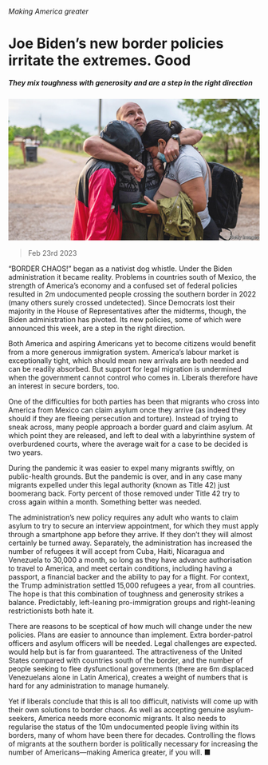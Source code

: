 ###### Making America greater

# Joe Biden’s new border policies irritate the extremes. Good 

##### They mix toughness with generosity and are a step in the right direction 

![image](images/20230225_LDP001.jpg) 

> Feb 23rd 2023 

“BORDER CHAOS!” began as a nativist dog whistle. Under the Biden administration it became reality. Problems in countries south of Mexico, the strength of America’s economy and a confused set of federal policies resulted in 2m undocumented people crossing the southern border in 2022 (many others surely crossed undetected). Since Democrats lost their majority in the House of Representatives after the midterms, though, the Biden administration has pivoted. Its new policies, some of which were announced this week, are a step in the right direction.

Both America and aspiring Americans yet to become citizens would benefit from a more generous immigration system. America’s labour market is exceptionally tight, which should mean new arrivals are both needed and can be readily absorbed. But support for legal migration is undermined when the government cannot control who comes in. Liberals therefore have an interest in secure borders, too.

One of the difficulties for both parties has been that migrants who cross into America from Mexico can claim asylum once they arrive (as indeed they should if they are fleeing persecution and torture). Instead of trying to sneak across, many people approach a border guard and claim asylum. At which point they are released, and left to deal with a labyrinthine system of overburdened courts, where the average wait for a case to be decided is two years.

During the pandemic it was easier to expel many migrants swiftly, on public-health grounds. But the pandemic is over, and in any case many migrants expelled under this legal authority (known as Title 42) just boomerang back. Forty percent of those removed under Title 42 try to cross again within a month. Something better was needed.

The administration’s new policy requires any adult who wants to claim asylum to try to secure an interview appointment, for which they must apply through a smartphone app before they arrive. If they don’t they will almost certainly be turned away. Separately, the administration has increased the number of refugees it will accept from Cuba, Haiti, Nicaragua and Venezuela to 30,000 a month, so long as they have advance authorisation to travel to America, and meet certain conditions, including having a passport, a financial backer and the ability to pay for a flight. For context, the Trump administration settled 15,000 refugees a year, from all countries. The hope is that this combination of toughness and generosity strikes a balance. Predictably, left-leaning pro-immigration groups and right-leaning restrictionists both hate it.

There are reasons to be sceptical of how much will change under the new policies. Plans are easier to announce than implement. Extra border-patrol officers and asylum officers will be needed. Legal challenges are expected.  would help but is far from guaranteed. The attractiveness of the United States compared with countries south of the border, and the number of people seeking to flee dysfunctional governments (there are 6m displaced Venezuelans alone in Latin America), creates a weight of numbers that is hard for any administration to manage humanely.

Yet if liberals conclude that this is all too difficult, nativists will come up with their own solutions to border chaos. As well as accepting genuine asylum-seekers, America needs more economic migrants. It also needs to regularise the status of the 10m undocumented people living within its borders, many of whom have been there for decades. Controlling the flows of migrants at the southern border is politically necessary for increasing the number of Americans—making America greater, if you will. ■

